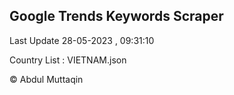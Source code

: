 

## Google Trends Keywords Scraper 
 
Last Update 28-05-2023 , 09:31:10

Country List :
VIETNAM.json



© Abdul Muttaqin 
